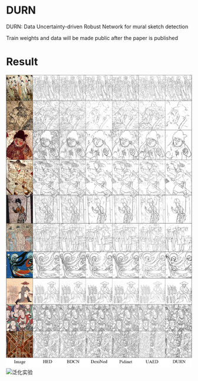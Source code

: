 # DURN
DURN: Data Uncertainty-driven Robust Network for mural sketch detection

Train weights and data will be made public after the paper is published

# Result
![泛化实验](./images/泛化实验.png)
![泛化实验](./images/多国壁画比较.png)
